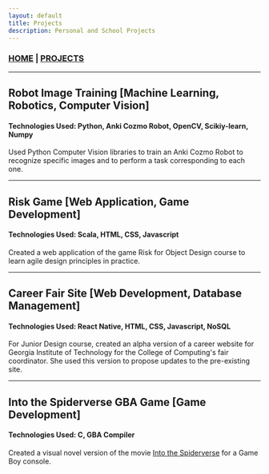 ```yaml
---
layout: default
title: Projects
description: Personal and School Projects
---
```


### [HOME](/index.md) | [PROJECTS](/projects.md)

---

## Robot Image Training [Machine Learning, Robotics, Computer Vision]
#### Technologies Used: Python, Anki Cozmo Robot, OpenCV, Scikiy-learn, Numpy
Used Python Computer Vision libraries to train an Anki Cozmo Robot to recognize specific images and to perform a task corresponding to each one.

---

## Risk Game [Web Application, Game Development]
#### Technologies Used: Scala, HTML, CSS, Javascript
Created a web application of the game Risk for Object Design course to learn agile design principles in practice.

---

## Career Fair Site [Web Development, Database Management]
#### Technologies Used: React Native, HTML, CSS, Javascript, NoSQL
For Junior Design course, created an alpha version of a career website for Georgia Institute of Technology for the College of Computing's fair coordinator. She used this version to propose updates to the pre-existing site.

---

## Into the Spiderverse GBA Game [Game Development]
#### Technologies Used: C, GBA Compiler
Created a visual novel version of the movie <u>Into the Spiderverse</u> for a Game Boy console. 
